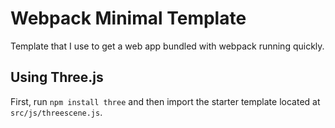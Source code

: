 # Webpack Minimal Template

Template that I use to get a web app bundled with webpack running quickly.

## Using Three.js

First, run `npm install three` and then import the starter template located at
`src/js/threescene.js`.

